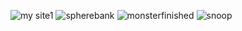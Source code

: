 ![my site1](https://user-images.githubusercontent.com/66309753/183770995-bbc4903f-c7be-45da-ad6d-34ddd851419f.png)
![spherebank](https://user-images.githubusercontent.com/66309753/183739542-c9492294-b456-4fc4-92af-66b2be2d3f9b.png)
![monsterfinished](https://user-images.githubusercontent.com/66309753/183740094-9c2492ba-6687-437a-b339-ba3c9abbe557.jpg)
![snoop](https://user-images.githubusercontent.com/66309753/183766764-a2e2ec52-5449-43a5-a94b-a96ebc561fc0.jpg)
